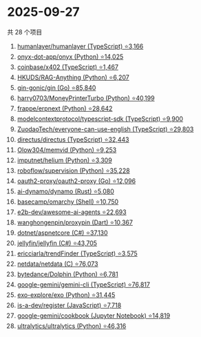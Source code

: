 # 2025-09-27

共 28 个项目

<!-- BEGIN GITHUB -->
<!-- 最后更新时间 2025-09-27 23:07:05 +0800 -->
1. [humanlayer/humanlayer (TypeScript) ⭐3,166](https://github.com/humanlayer/humanlayer)
1. [onyx-dot-app/onyx (Python) ⭐14,025](https://github.com/onyx-dot-app/onyx)
1. [coinbase/x402 (TypeScript) ⭐1,467](https://github.com/coinbase/x402)
1. [HKUDS/RAG-Anything (Python) ⭐6,207](https://github.com/HKUDS/RAG-Anything)
1. [gin-gonic/gin (Go) ⭐85,840](https://github.com/gin-gonic/gin)
1. [harry0703/MoneyPrinterTurbo (Python) ⭐40,199](https://github.com/harry0703/MoneyPrinterTurbo)
1. [frappe/erpnext (Python) ⭐28,642](https://github.com/frappe/erpnext)
1. [modelcontextprotocol/typescript-sdk (TypeScript) ⭐9,900](https://github.com/modelcontextprotocol/typescript-sdk)
1. [ZuodaoTech/everyone-can-use-english (TypeScript) ⭐29,803](https://github.com/ZuodaoTech/everyone-can-use-english)
1. [directus/directus (TypeScript) ⭐32,443](https://github.com/directus/directus)
1. [Olow304/memvid (Python) ⭐9,253](https://github.com/Olow304/memvid)
1. [imputnet/helium (Python) ⭐3,309](https://github.com/imputnet/helium)
1. [roboflow/supervision (Python) ⭐35,228](https://github.com/roboflow/supervision)
1. [oauth2-proxy/oauth2-proxy (Go) ⭐12,096](https://github.com/oauth2-proxy/oauth2-proxy)
1. [ai-dynamo/dynamo (Rust) ⭐5,080](https://github.com/ai-dynamo/dynamo)
1. [basecamp/omarchy (Shell) ⭐10,750](https://github.com/basecamp/omarchy)
1. [e2b-dev/awesome-ai-agents ⭐22,693](https://github.com/e2b-dev/awesome-ai-agents)
1. [wanghongenpin/proxypin (Dart) ⭐10,367](https://github.com/wanghongenpin/proxypin)
1. [dotnet/aspnetcore (C#) ⭐37,130](https://github.com/dotnet/aspnetcore)
1. [jellyfin/jellyfin (C#) ⭐43,705](https://github.com/jellyfin/jellyfin)
1. [ericciarla/trendFinder (TypeScript) ⭐3,575](https://github.com/ericciarla/trendFinder)
1. [netdata/netdata (C) ⭐76,073](https://github.com/netdata/netdata)
1. [bytedance/Dolphin (Python) ⭐6,781](https://github.com/bytedance/Dolphin)
1. [google-gemini/gemini-cli (TypeScript) ⭐76,817](https://github.com/google-gemini/gemini-cli)
1. [exo-explore/exo (Python) ⭐31,445](https://github.com/exo-explore/exo)
1. [is-a-dev/register (JavaScript) ⭐7,718](https://github.com/is-a-dev/register)
1. [google-gemini/cookbook (Jupyter Notebook) ⭐14,819](https://github.com/google-gemini/cookbook)
1. [ultralytics/ultralytics (Python) ⭐46,316](https://github.com/ultralytics/ultralytics)
<!-- END GITHUB -->